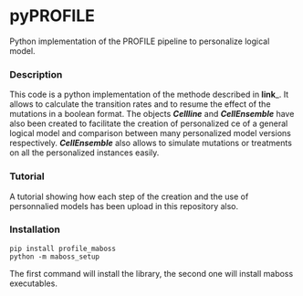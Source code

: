 # pyPROFILE
Python implementation of the PROFILE pipeline to personalize logical model.

### Description
This code is a python implementation of the methode described in ____link_____. It allows to calculate the transition rates and to resume the effect of the mutations in a boolean format. The objects ***Cellline*** and ***CellEnsemble***
have also been created to facilitate the creation of personalized 
ce of a general logical model and comparison between many personalized model versions respectively. ***CellEnsemble*** also allows to simulate mutations or treatments on all the personalized instances easily.

### Tutorial
A tutorial showing how each step of the creation and the use of personnalied models has been upload in this repository also.

### Installation
``` 
pip install profile_maboss
python -m maboss_setup 
``` 
The first command will install the library, the second one will install maboss executables.
